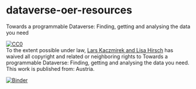 # dataverse-oer-resources
Towards a programmable Dataverse: Finding, getting and analysing the data you need

<p xmlns:dct="http://purl.org/dc/terms/" xmlns:vcard="http://www.w3.org/2001/vcard-rdf/3.0#">
  <a rel="license"
     href="http://creativecommons.org/publicdomain/zero/1.0/">
    <img src="http://i.creativecommons.org/p/zero/1.0/88x31.png" style="border-style: none;" alt="CC0" />
  </a>
  <br />
  To the extent possible under law,
  <a rel="dct:publisher"
     href="https://github.com/AUSSDA/dataverse-oer-resources">
    <span property="dct:title">Lars Kaczmirek and Lisa Hirsch</span></a>
  has waived all copyright and related or neighboring rights to
  <span property="dct:title">Towards a programmable Dataverse: Finding, getting and analysing the data you need</span>.
This work is published from:
<span property="vcard:Country" datatype="dct:ISO3166"
      content="AT" about="https://github.com/AUSSDA/dataverse-oer-resources">
  Austria</span>.
</p>

[![Binder](https://mybinder.org/badge_logo.svg)](https://mybinder.org/v2/gh/AUSSDA/dataverse-oer-resources/HEAD)
